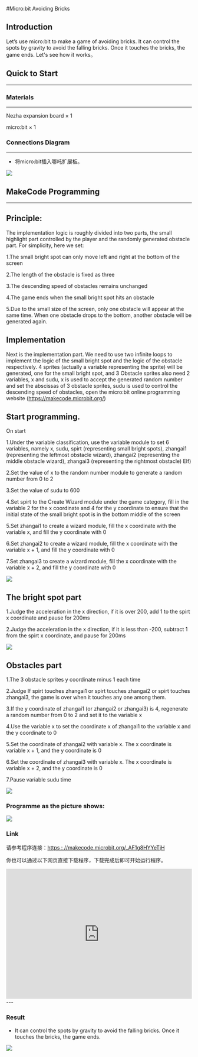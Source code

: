 #Micro:bit Avoiding Bricks

## Introduction

Let’s use micro:bit to make a game of avoiding bricks. It can control the spots by gravity to avoid the falling bricks. Once it touches the bricks, the game ends. Let's see how it works。



## Quick to Start
---

### Materials 
---
Nezha expansion board × 1

micro:bit × 1



### Connections Diagram
---
- 将micro:bit插入哪吒扩展板。


![](./images/case_18_03.png)



##  MakeCode Programming
---

## Principle:

The implementation logic is roughly divided into two parts, the small highlight part controlled by the player and the randomly generated obstacle part. For simplicity, here we set:

1.The small bright spot can only move left and right at the bottom of the screen

2.The length of the obstacle is fixed as three

3.The descending speed of obstacles remains unchanged

4.The game ends when the small bright spot hits an obstacle

5.Due to the small size of the screen, only one obstacle will appear at the same time. When one obstacle drops to the bottom, another obstacle will be generated again.



## Implementation

Next is the implementation part. We need to use two infinite loops to implement the logic of the small bright spot and the logic of the obstacle respectively. 4 sprites (actually a variable representing the sprite) will be generated, one for the small bright spot, and 3 Obstacle sprites also need 2 variables, x and sudu, x is used to accept the generated random number and set the abscissas of 3 obstacle sprites, sudu is used to control the descending speed of obstacles, open the micro:bit online programming website (https://makecode.microbit.org/)

## Start programming.

On start

1.Under the variable classification, use the variable module to set 6 variables, namely x, sudu, spirt (representing small bright spots), zhangai1 (representing the leftmost obstacle wizard), zhangai2 (representing the middle obstacle wizard), zhangai3 (representing the rightmost obstacle) Elf)

2.Set the value of x to the random number module to generate a random number from 0 to 2

3.Set the value of sudu to 600

4.Set spirt to the Create Wizard module under the game category, fill in the variable 2 for the x coordinate and 4 for the y coordinate to ensure that the initial state of the small bright spot is in the bottom middle of the screen

5.Set zhangai1 to create a wizard module, fill the x coordinate with the variable x, and fill the y coordinate with 0

6.Set zhangai2 to create a wizard module, fill the x coordinate with the variable x + 1, and fill the y coordinate with 0

7.Set zhangai3 to create a wizard module, fill the x coordinate with the variable x + 2, and fill the y coordinate with 0


![](./images/case_20_15.png)


## The bright spot part

1.Judge the acceleration in the x direction, if it is over 200, add 1 to the spirt x coordinate and pause for 200ms

2.Judge the acceleration in the x direction, if it is less than -200, subtract 1 from the spirt x coordinate, and pause for 200ms

![](./images/case_20_16.png)

## Obstacles part

1.The 3 obstacle sprites y coordinate minus 1 each time

2.Judge If spirt touches zhangai1 or spirt touches zhangai2 or spirt touches zhangai3, the game is over when it touches any one among them.

3.If the y coordinate of zhangai1 (or zhangai2 or zhangai3) is 4, regenerate a random number from 0 to 2 and set it to the variable x

4.Use the variable x to set the coordinate x of zhangai1 to the variable x and the y coordinate to 0

5.Set the coordinate of zhangai2 with variable x. The x coordinate is variable x + 1, and the y coordinate is 0

6.Set the coordinate of zhangai3 with variable x. The x coordinate is variable x + 2, and the y coordinate is 0

7.Pause variable sudu time


![](./images/case_20_17.png)



### Programme as the picture shows:


![](./images/case_20_18.png)



### Link
请参考程序连接：[https : //makecode.microbit.org/_AF1g8HYYeTjH](https://makecode.microbit.org/_AF1g8HYYeTjH)

你也可以通过以下网页直接下载程序，下载完成后即可开始运行程序。

<div style="position:relative;height:0;padding-bottom:70%;overflow:hidden;"><iframe style="position:absolute;top:0;left:0;width:100%;height:100%;" src="https://makecode.microbit.org/#pub:_AF1g8HYYeTjH" frameborder="0" sandbox="allow-popups allow-forms allow-scripts allow-same-origin"></iframe></div>  
---

### Result
- It can control the spots by gravity to avoid the falling bricks. Once it touches the bricks, the game ends. 

![](./images/case_20_19.gif)

